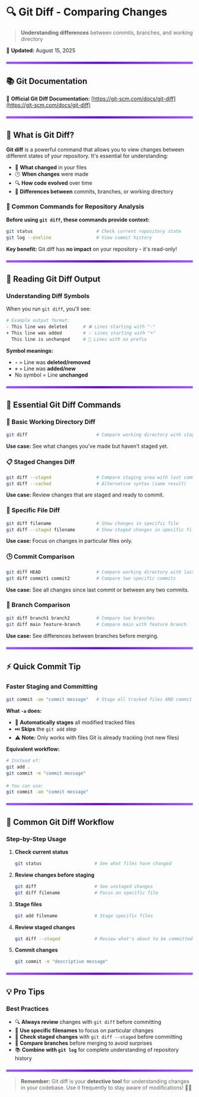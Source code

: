 # 🔍 Git Diff - Comparing Changes

> **Understanding differences** between commits, branches, and working directory

📅 **Updated:** August 15, 2025

<img src="../purple-divisor.svg" width="100%" height="6" alt="Purple divider">

## 📚 Git Documentation

🔗 **Official Git Diff Documentation:** [https://git-scm.com/docs/git-diff](https://git-scm.com/docs/git-diff)

<img src="../purple-divisor.svg" width="100%" height="6" alt="Purple divider">

## 🎯 What is Git Diff?

**Git diff** is a powerful command that allows you to view changes between different states of your repository. It's essential for understanding:

- 📝 **What changed** in your files
- 🕒 **When changes** were made
- 🔍 **How code evolved** over time
- 🎯 **Differences between** commits, branches, or working directory

### 🔧 Common Commands for Repository Analysis

**Before using `git diff`, these commands provide context:**

```bash
git status                        # Check current repository state
git log --oneline                 # View commit history
```

**Key benefit:** Git diff has **no impact** on your repository - it's read-only!

<img src="../purple-divisor.svg" width="100%" height="6" alt="Purple divider">

## 📖 Reading Git Diff Output

### Understanding Diff Symbols

When you run `git diff`, you'll see:

```bash
# Example output format:
- This line was deleted      # ❌ Lines starting with "-"
+ This line was added        # ✅ Lines starting with "+"
  This line is unchanged     # 📄 Lines with no prefix
```

**Symbol meanings:**
- **`-`** = Line was **deleted/removed**
- **`+`** = Line was **added/new**
- No symbol = Line **unchanged**

<img src="../purple-divisor.svg" width="100%" height="6" alt="Purple divider">

## 🔧 Essential Git Diff Commands

### 📂 Basic Working Directory Diff

```bash
git diff                          # Compare working directory with staging area
```

**Use case:** See what changes you've made but haven't staged yet.

### 📋 Staged Changes Diff

```bash
git diff --staged                 # Compare staging area with last commit
git diff --cached                 # Alternative syntax (same result)
```

**Use case:** Review changes that are staged and ready to commit.

### 📄 Specific File Diff

```bash
git diff filename                 # Show changes in specific file
git diff --staged filename        # Show staged changes in specific file
```

**Use case:** Focus on changes in particular files only.

### 🕒 Commit Comparison

```bash
git diff HEAD                     # Compare working directory with last commit
git diff commit1 commit2          # Compare two specific commits
```

**Use case:** See all changes since last commit or between any two commits.

### 🌿 Branch Comparison

```bash
git diff branch1 branch2          # Compare two branches
git diff main feature-branch      # Compare main with feature branch
```

**Use case:** See differences between branches before merging.

<img src="../purple-divisor.svg" width="100%" height="6" alt="Purple divider">

## ⚡ Quick Commit Tip

### Faster Staging and Committing

```bash
git commit -am "commit message"   # Stage all tracked files AND commit
```

**What `-a` does:**
- 🔄 **Automatically stages** all modified tracked files
- ⏭️ **Skips** the `git add` step
- ⚠️ **Note:** Only works with files Git is already tracking (not new files)

**Equivalent workflow:**
```bash
# Instead of:
git add .
git commit -m "commit message"

# You can use:
git commit -am "commit message"
```

<img src="../purple-divisor.svg" width="100%" height="6" alt="Purple divider">

## 🎯 Common Git Diff Workflow

### Step-by-Step Usage

1. **Check current status**
   ```bash
   git status                    # See what files have changed
   ```

2. **Review changes before staging**
   ```bash
   git diff                      # See unstaged changes
   git diff filename             # Focus on specific file
   ```

3. **Stage files**
   ```bash
   git add filename              # Stage specific files
   ```

4. **Review staged changes**
   ```bash
   git diff --staged             # Review what's about to be committed
   ```

5. **Commit changes**
   ```bash
   git commit -m "descriptive message"
   ```

<img src="../purple-divisor.svg" width="100%" height="6" alt="Purple divider">

## 💡 Pro Tips

### Best Practices

- 🔍 **Always review** changes with `git diff` before committing
- 📄 **Use specific filenames** to focus on particular changes
- 🔄 **Check staged changes** with `git diff --staged` before committing
- 🌿 **Compare branches** before merging to avoid surprises
- 📚 **Combine with `git log`** for complete understanding of repository history

<img src="../purple-divisor.svg" width="100%" height="6" alt="Purple divider">

> **Remember:** Git diff is your **detective tool** for understanding changes in your codebase. Use it frequently to stay aware of modifications! 🕵️‍♂️
